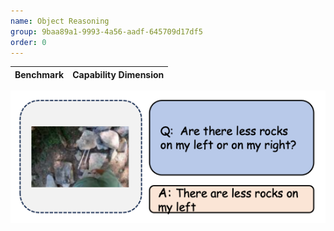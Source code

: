 ```yaml
---
name: Object Reasoning
group: 9baa89a1-9993-4a56-aadf-645709d17df5
order: 0
---
```


|**Benchmark**|**Capability Dimension**|
|-|-|

![alt text](objectreasoning.png)

